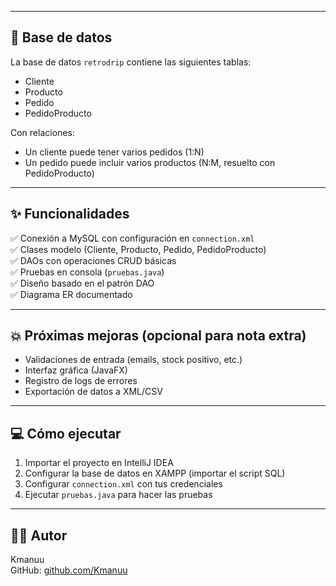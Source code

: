 
---

## 💾 Base de datos

La base de datos `retrodrip` contiene las siguientes tablas:
- Cliente
- Producto
- Pedido
- PedidoProducto

Con relaciones:
- Un cliente puede tener varios pedidos (1:N)
- Un pedido puede incluir varios productos (N:M, resuelto con PedidoProducto)

---

## ✨ Funcionalidades

✅ Conexión a MySQL con configuración en `connection.xml`  
✅ Clases modelo (Cliente, Producto, Pedido, PedidoProducto)  
✅ DAOs con operaciones CRUD básicas  
✅ Pruebas en consola (`pruebas.java`)  
✅ Diseño basado en el patrón DAO  
✅ Diagrama ER documentado

---

## 💥 Próximas mejoras (opcional para nota extra)

- Validaciones de entrada (emails, stock positivo, etc.)  
- Interfaz gráfica (JavaFX)  
- Registro de logs de errores  
- Exportación de datos a XML/CSV

---



## 💻 Cómo ejecutar

1. Importar el proyecto en IntelliJ IDEA  
2. Configurar la base de datos en XAMPP (importar el script SQL)  
3. Configurar `connection.xml` con tus credenciales  
4. Ejecutar `pruebas.java` para hacer las pruebas

---

## 👨‍💻 Autor

Kmanuu  
GitHub: [github.com/Kmanuu](https://github.com/Kmanuu)
